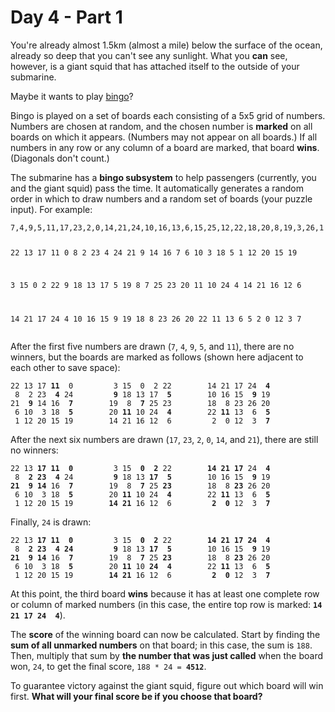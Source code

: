 # Day 4 - Part 1

<article class="day-desc"><p>You're already almost 1.5km (almost a mile) below the surface of the ocean, already so deep that you can't see any sunlight. What you <strong>can</strong> see, however, is a giant squid that has attached itself to the outside of your submarine.</p>
<p>Maybe it wants to play <a href="https://en.wikipedia.org/wiki/Bingo_(American_version)" target="_blank">bingo</a>?</p>
<p>Bingo is played on a set of boards each consisting of a 5x5 grid of numbers. Numbers are chosen at random, and the chosen number is <strong>marked</strong> on all boards on which it appears. (Numbers may not appear on all boards.) If all numbers in any row or any column of a board are marked, that board <strong>wins</strong>. (Diagonals don't count.)</p>
<p>The submarine has a <strong>bingo subsystem</strong> to help passengers (currently, you and the giant squid) pass the time. It automatically generates a random order in which to draw numbers and a random set of boards (your puzzle input). For example:</p>
<pre><code>7,4,9,5,11,17,23,2,0,14,21,24,10,16,13,6,15,25,12,22,18,20,8,19,3,26,1

22 13 17 11  0
8  2 23  4 24
21  9 14 16  7
6 10  3 18  5
1 12 20 15 19

3 15  0  2 22
9 18 13 17  5
19  8  7 25 23
20 11 10 24  4
14 21 16 12  6

14 21 17 24  4
10 16 15  9 19
18  8 23 26 20
22 11 13  6  5
2  0 12  3  7
</code></pre>
<p>After the first five numbers are drawn (<code>7</code>, <code>4</code>, <code>9</code>, <code>5</code>, and <code>11</code>), there are no winners, but the boards are marked as follows (shown here adjacent to each other to save space):</p>
<pre><code>22 13 17 <strong>11</strong>  0         3 15  0  2 22        14 21 17 24  <strong>4</strong>
 8  2 23  <strong>4</strong> 24         <strong>9</strong> 18 13 17  <strong>5</strong>        10 16 15  <strong>9</strong> 19
21  <strong>9</strong> 14 16  <strong>7</strong>        19  8  <strong>7</strong> 25 23        18  8 23 26 20
 6 10  3 18  <strong>5</strong>        20 <strong>11</strong> 10 24  <strong>4</strong>        22 <strong>11</strong> 13  6  <strong>5</strong>
 1 12 20 15 19        14 21 16 12  6         2  0 12  3  <strong>7</strong>
</code></pre>
<p>After the next six numbers are drawn (<code>17</code>, <code>23</code>, <code>2</code>, <code>0</code>, <code>14</code>, and <code>21</code>), there are still no winners:</p>
<pre><code>22 13 <strong>17</strong> <strong>11</strong>  <strong>0</strong>         3 15  <strong>0</strong>  <strong>2</strong> 22        <strong>14</strong> <strong>21</strong> <strong>17</strong> 24  <strong>4</strong>
 8  <strong>2</strong> <strong>23</strong>  <strong>4</strong> 24         <strong>9</strong> 18 13 <strong>17</strong>  <strong>5</strong>        10 16 15  <strong>9</strong> 19
<strong>21</strong>  <strong>9</strong> <strong>14</strong> 16  <strong>7</strong>        19  8  <strong>7</strong> 25 <strong>23</strong>        18  8 <strong>23</strong> 26 20
 6 10  3 18  <strong>5</strong>        20 <strong>11</strong> 10 24  <strong>4</strong>        22 <strong>11</strong> 13  6  <strong>5</strong>
 1 12 20 15 19        <strong>14</strong> <strong>21</strong> 16 12  6         <strong>2</strong>  <strong>0</strong> 12  3  <strong>7</strong>
</code></pre>
<p>Finally, <code>24</code> is drawn:</p>
<pre><code>22 13 <strong>17</strong> <strong>11</strong>  <strong>0</strong>         3 15  <strong>0</strong>  <strong>2</strong> 22        <strong>14</strong> <strong>21</strong> <strong>17</strong> <strong>24</strong>  <strong>4</strong>
 8  <strong>2</strong> <strong>23</strong>  <strong>4</strong> <strong>24</strong>         <strong>9</strong> 18 13 <strong>17</strong>  <strong>5</strong>        10 16 15  <strong>9</strong> 19
<strong>21</strong>  <strong>9</strong> <strong>14</strong> 16  <strong>7</strong>        19  8  <strong>7</strong> 25 <strong>23</strong>        18  8 <strong>23</strong> 26 20
 6 10  3 18  <strong>5</strong>        20 <strong>11</strong> 10 <strong>24</strong>  <strong>4</strong>        22 <strong>11</strong> 13  6  <strong>5</strong>
 1 12 20 15 19        <strong>14</strong> <strong>21</strong> 16 12  6         <strong>2</strong>  <strong>0</strong> 12  3  <strong>7</strong>
</code></pre>
<p>At this point, the third board <strong>wins</strong> because it has at least one complete row or column of marked numbers (in this case, the entire top row is marked: <code><strong>14 21 17 24  4</strong></code>).</p>
<p>The <strong>score</strong> of the winning board can now be calculated. Start by finding the <strong>sum of all unmarked numbers</strong> on that board; in this case, the sum is <code>188</code>. Then, multiply that sum by <strong>the number that was just called</strong> when the board won, <code>24</code>, to get the final score, <code>188 * 24 = <strong>4512</strong></code>.</p>
<p>To guarantee victory against the giant squid, figure out which board will win first. <strong>What will your final score be if you choose that board?</strong></p>
</article>

